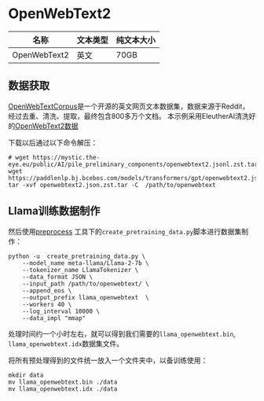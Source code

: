 # OpenWebText2

| 名称 | 文本类型 | 纯文本大小 |
|-|-|-|
| OpenWebText2 | 英文 | 70GB |

## 数据获取

[OpenWebTextCorpus](https://skylion007.github.io/OpenWebTextCorpus/)是一个开源的英文网页文本数据集，数据来源于Reddit，经过去重、清洗、提取，最终包含800多万个文档。
本示例采用EleutherAI清洗好的[OpenWebText2数据](https://openwebtext2.readthedocs.io/en/latest/index.html#download-plug-and-play-version)

下载以后通过以下命令解压：

```shell
# wget https://mystic.the-eye.eu/public/AI/pile_preliminary_components/openwebtext2.jsonl.zst.tar
wget https://paddlenlp.bj.bcebos.com/models/transformers/gpt/openwebtext2.jsonl.zst.tar
tar -xvf openwebtext2.json.zst.tar -C  /path/to/openwebtext
```

## Llama训练数据制作

然后使用[preprocess](https://github.com/PaddlePaddle/PaddleNLP/tree/develop/model_zoo/ernie-1.0/preprocess) 工具下的`create_pretraining_data.py`脚本进行数据集制作：
```
python -u  create_pretraining_data.py \
    --model_name meta-llama/Llama-2-7b \
    --tokenizer_name LlamaTokenizer \
    --data_format JSON \
    --input_path /path/to/openwebtext/ \
    --append_eos \
    --output_prefix llama_openwebtext  \
    --workers 40 \
    --log_interval 10000 \
    --data_impl "mmap"
```
处理时间约一个小时左右，就可以得到我们需要的`llama_openwebtext.bin`, `llama_openwebtext.idx`数据集文件。

将所有预处理得到的文件统一放入一个文件夹中，以备训练使用：

```
mkdir data
mv llama_openwebtext.bin ./data
mv llama_openwebtext.idx ./data
```
